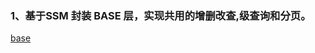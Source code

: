 ### 1、基于SSM 封装 BASE 层，实现共用的增删改查,级查询和分页。
   <a href="https://github.com/handlerMan/ssm-base-2/tree/master/base">base</a>
